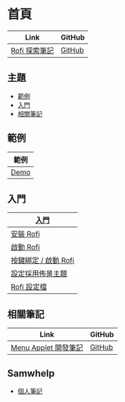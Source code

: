 

# 首頁

| Link | GitHub |
| ---- | ------ |
| [Rofi 探索筆記](https://samwhelp.github.io/note-about-rofi/) | [GitHub](https://github.com/samwhelp/note-about-rofi) |




## 主題

* [範例](#範例)
* [入門](#入門)
* [相關筆記](#相關筆記)




## 範例

| 範例 |
| --- |
| [Demo](https://github.com/samwhelp/note-about-rofi/tree/gh-pages/_demo) |




## 入門

| [入門](https://samwhelp.github.io/note-about-rofi/read/start.html) |
| --- |
| [安裝 Rofi](https://samwhelp.github.io/note-about-rofi/read/start/install-rofi.html) |
| [啟動 Rofi](https://samwhelp.github.io/note-about-rofi/read/start/launch-rofi.html) |
| [按鍵綁定 / 啟動 Rofi](https://samwhelp.github.io/note-about-rofi/read/start/keybind-launching-rofi.html) |
| [設定採用佈景主題](https://samwhelp.github.io/note-about-rofi/read/start/apply-theme.html) |
| [Rofi 設定檔](https://samwhelp.github.io/note-about-rofi/read/start/config-file.html) |




## 相關筆記

| Link | GitHub |
| ---- | ------ |
| [Menu Applet 開發筆記](https://samwhelp.github.io/note-about-menu-applet/) | [GitHub](https://github.com/samwhelp/note-about-menu-applet) |




## Samwhelp

* [個人筆記](https://samwhelp.github.io/book/)
